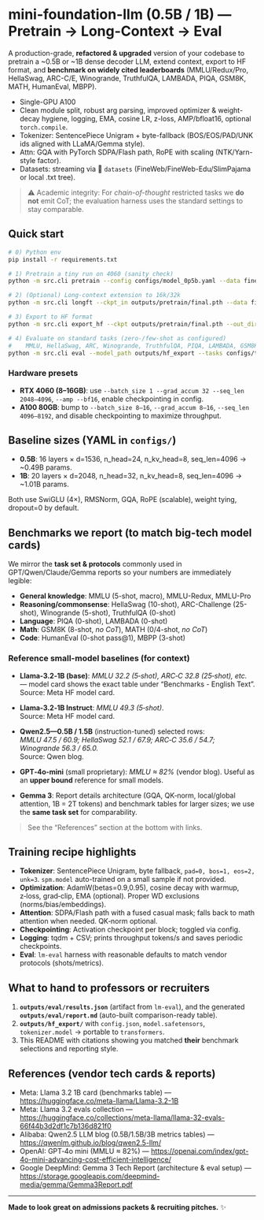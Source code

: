 # mini-foundation-llm (0.5B / 1B) — Pretrain → Long-Context → Eval

A production-grade, **refactored & upgraded** version of your codebase to pretrain a ~0.5B or ~1B dense decoder LLM, extend context, export to HF format, and **benchmark on widely cited leaderboards** (MMLU/Redux/Pro, HellaSwag, ARC-C/E, Winogrande, TruthfulQA, LAMBADA, PIQA, GSM8K, MATH, HumanEval, MBPP).

- Single-GPU A100 
- Clean module split, robust arg parsing, improved optimizer & weight-decay hygiene, logging, EMA, cosine LR, z-loss, AMP/bfloat16, optional `torch.compile`.
- Tokenizer: SentencePiece Unigram + byte-fallback (BOS/EOS/PAD/UNK ids aligned with LLaMA/Gemma style).
- Attn: GQA with PyTorch SDPA/Flash path, RoPE with scaling (NTK/Yarn-style factor).
- Datasets: streaming via 🤗 `datasets` (FineWeb/FineWeb-Edu/SlimPajama or local .txt tree).

> ⚠️ Academic integrity: For *chain-of-thought* restricted tasks we **do not** emit CoT; the evaluation harness uses the standard settings to stay comparable.

## Quick start

```bash
# 0) Python env
pip install -r requirements.txt

# 1) Pretrain a tiny run on 4060 (sanity check)
python -m src.cli pretrain --config configs/model_0p5b.yaml --data fineweb   --tokens 200_000_000 --batch_size 1 --grad_accum 32 --amp --bf16 --compile

# 2) (Optional) Long-context extension to 16k/32k
python -m src.cli longft --ckpt_in outputs/pretrain/final.pth --data fineweb   --seq_len 16384 --batch_size 1 --grad_accum 16 --amp --bf16

# 3) Export to HF format
python -m src.cli export_hf --ckpt outputs/pretrain/final.pth --out_dir outputs/hf_export

# 4) Evaluate on standard tasks (zero-/few-shot as configured)
#    MMLU, HellaSwag, ARC, Winogrande, TruthfulQA, PIQA, LAMBADA, GSM8K, MATH, HumanEval, MBPP
python -m src.cli eval --model_path outputs/hf_export --tasks configs/tasks.txt --limit 0
```

### Hardware presets

- **RTX 4060 (8–16GB)**: use `--batch_size 1 --grad_accum 32 --seq_len 2048–4096`, `--amp --bf16`, enable checkpointing in config.
- **A100 80GB**: bump to `--batch_size 8–16`, `--grad_accum 8–16`, `--seq_len 4096–8192`, and disable checkpointing to maximize throughput.

## Baseline sizes (YAML in `configs/`)

- **0.5B**: 16 layers × d=1536, n_head=24, n_kv_head=8, seq_len=4096 → ~0.49B params.
- **1B**: 20 layers × d=2048, n_head=32, n_kv_head=8, seq_len=4096 → ~1.01B params.

Both use SwiGLU (4×), RMSNorm, GQA, RoPE (scalable), weight tying, dropout=0 by default.

## Benchmarks we report (to match big-tech model cards)

We mirror the **task set & protocols** commonly used in GPT/Qwen/Claude/Gemma reports so your numbers are immediately legible:

- **General knowledge**: MMLU (5-shot, macro), MMLU-Redux, MMLU-Pro
- **Reasoning/commonsense**: HellaSwag (10-shot), ARC-Challenge (25-shot), Winogrande (5-shot), TruthfulQA (0-shot)
- **Language**: PIQA (0-shot), LAMBADA (0-shot)
- **Math**: GSM8K (8-shot, *no CoT*), MATH (0/4-shot, *no CoT*)
- **Code**: HumanEval (0-shot pass@1), MBPP (3-shot)

### Reference small-model baselines (for context)

- **Llama‑3.2‑1B (base)**: *MMLU 32.2 (5‑shot), ARC‑C 32.8 (25‑shot), etc.* — model card shows the exact table under “Benchmarks - English Text”.  
  Source: Meta HF model card.  
- **Llama‑3.2‑1B Instruct**: *MMLU 49.3 (5‑shot)*.  
  Source: Meta HF model card.

- **Qwen2.5—0.5B / 1.5B** (instruction-tuned) selected rows:  
  *MMLU 47.5 / 60.9; HellaSwag 52.1 / 67.9; ARC‑C 35.6 / 54.7; Winogrande 56.3 / 65.0.*  
  Source: Qwen blog.

- **GPT‑4o‑mini** (small proprietary): *MMLU ≈ 82%* (vendor blog). Useful as an **upper bound** reference for small models.

- **Gemma 3**: Report details architecture (GQA, QK‑norm, local/global attention, 1B = 2T tokens) and benchmark tables for larger sizes; we use the **same task set** for comparability.

> See the “References” section at the bottom with links.

## Training recipe highlights

- **Tokenizer**: SentencePiece Unigram, byte fallback, `pad=0, bos=1, eos=2, unk=3`. `spm.model` auto-trained on a small sample if not provided.
- **Optimization**: AdamW(betas=0.9,0.95), cosine decay with warmup, z‑loss, grad‑clip, EMA (optional). Proper WD exclusions (norms/bias/embeddings).
- **Attention**: SDPA/Flash path with a fused casual mask; falls back to math attention when needed. QK‑norm optional.
- **Checkpointing**: Activation checkpoint per block; toggled via config.
- **Logging**: tqdm + CSV; prints throughput tokens/s and saves periodic checkpoints.
- **Eval**: `lm-eval` harness with reasonable defaults to match vendor protocols (shots/metrics).

## What to hand to professors or recruiters

1. **`outputs/eval/results.json`** (artifact from `lm-eval`), and the generated **`outputs/eval/report.md`** (auto-built comparison-ready table).  
2. **`outputs/hf_export/`** with `config.json`, `model.safetensors`, `tokenizer.model` → portable to `transformers`.  
3. This README with citations showing you matched **their** benchmark selections and reporting style.

## References (vendor tech cards & reports)

- Meta: Llama 3.2 1B card (benchmarks table) — https://huggingface.co/meta-llama/Llama-3.2-1B  
- Meta: Llama 3.2 evals collection — https://huggingface.co/collections/meta-llama/llama-32-evals-66f44b3d2df1c7b136d821f0  
- Alibaba: Qwen2.5 LLM blog (0.5B/1.5B/3B metrics tables) — https://qwenlm.github.io/blog/qwen2.5-llm/  
- OpenAI: GPT‑4o mini (MMLU ≈ 82%) — https://openai.com/index/gpt-4o-mini-advancing-cost-efficient-intelligence/  
- Google DeepMind: Gemma 3 Tech Report (architecture & eval setup) — https://storage.googleapis.com/deepmind-media/gemma/Gemma3Report.pdf

---

**Made to look great on admissions packets & recruiting pitches.** ✨
